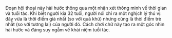 Đoạn hội thoại này hài hước thông qua một nhận xét thông minh về thời gian và tuổi tác. Khi biết người kia 32 tuổi, người nói chỉ ra một nghịch lý thú vị: đây vừa là thời điểm già nhất (so với quá khứ) nhưng cũng là thời điểm trẻ nhất (so với tương lai) của người đó. Cách chơi chữ này tạo ra một góc nhìn hài hước và đáng suy ngẫm về khái niệm tuổi tác.
